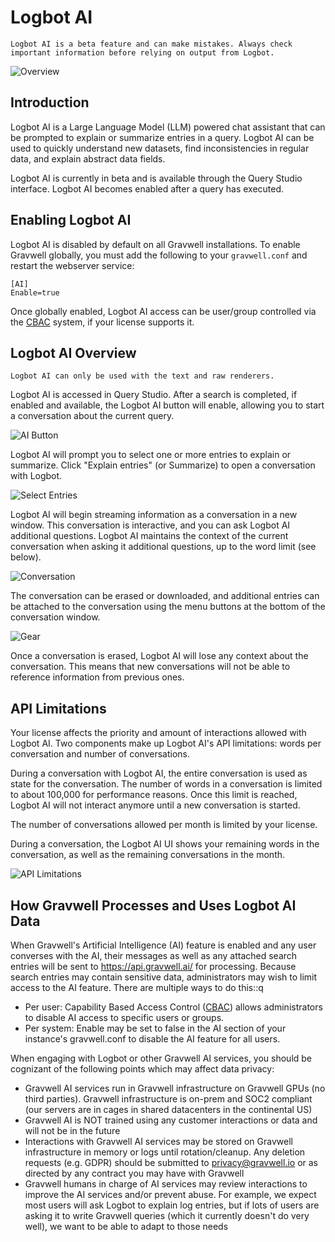 # Logbot AI 

```{note}
Logbot AI is a beta feature and can make mistakes. Always check important information before relying on output from Logbot.
```

![Overview](overview.png)

## Introduction

Logbot AI is a Large Language Model (LLM) powered chat assistant that can be prompted to explain or summarize entries in a query. Logbot AI can be used to quickly understand new datasets, find inconsistencies in regular data, and explain abstract data fields.

Logbot AI is currently in beta and is available through the Query Studio interface. Logbot AI becomes enabled after a query has executed.

## Enabling Logbot AI

Logbot AI is disabled by default on all Gravwell installations. To enable Gravwell globally, you must add the following to your `gravwell.conf` and restart the webserver service:

```
[AI]
Enable=true
```

Once globally enabled, Logbot AI access can be user/group controlled via the [CBAC](/cbac/cbac) system, if your license supports it.

## Logbot AI Overview

```{note}
Logbot AI can only be used with the text and raw renderers.
```

Logbot AI is accessed in Query Studio. After a search is completed, if enabled and available, the Logbot AI button will enable, allowing you to start a conversation about the current query.

![AI Button](button.png)

Logbot AI will prompt you to select one or more entries to explain or summarize. Click "Explain entries" (or Summarize) to open a conversation with Logbot.

![Select Entries](select.png)

Logbot AI will begin streaming information as a conversation in a new window. This conversation is interactive, and you can ask Logbot AI additional questions. Logbot AI maintains the context of the current conversation when asking it additional questions, up to the word limit (see below).

![Conversation](conversation.png)

The conversation can be erased or downloaded, and additional entries can be attached to the conversation using the menu buttons at the bottom of the conversation window.

![Gear](gear.png)

Once a conversation is erased, Logbot AI will lose any context about the conversation. This means that new conversations will not be able to reference information from previous ones.

## API Limitations

Your license affects the priority and amount of interactions allowed with Logbot AI. Two components make up Logbot AI's API limitations: words per conversation and number of conversations.

During a conversation with Logbot AI, the entire conversation is used as state for the conversation. The number of words in a conversation is limited to about 100,000 for performance reasons. Once this limit is reached, Logbot AI will not interact anymore until a new conversation is started.

The number of conversations allowed per month is limited by your license. 

During a conversation, the Logbot AI UI shows your remaining words in the conversation, as well as the remaining conversations in the month.

![API Limitations](api.png)

## How Gravwell Processes and Uses Logbot AI Data

When Gravwell's Artificial Intelligence (AI) feature is enabled and any user converses with the AI, their messages as well as any attached search entries will be sent to https://api.gravwell.ai/ for processing. Because search entries may contain sensitive data, administrators may wish to limit access to the AI feature. There are multiple ways to do this::q


- Per user: Capability Based Access Control ([CBAC](/cbac/cbac)) allows administrators to disable AI access to specific users or groups. 
- Per system: Enable may be set to false in the AI section of your instance's gravwell.conf to disable the AI feature for all users. 

When engaging with Logbot or other Gravwell AI services, you should be cognizant of the following points which may affect data privacy:

- Gravwell AI services run in Gravwell infrastructure on Gravwell GPUs (no third parties). Gravwell infrastructure is on-prem and SOC2 compliant (our servers are in cages in shared datacenters in the continental US)
- Gravwell AI is NOT trained using any customer interactions or data and will not be in the future
- Interactions with Gravwell AI services may be stored on Gravwell infrastructure in memory or logs until rotation/cleanup. Any deletion requests (e.g. GDPR) should be submitted to privacy@gravwell.io or as directed by any contract you may have with Gravwell
- Gravwell humans in charge of AI services may review interactions to improve the AI services and/or prevent abuse. For example, we expect most users will ask Logbot to explain log entries, but if lots of users are asking it to write Gravwell queries (which it currently doesn't do very well), we want to be able to adapt to those needs


